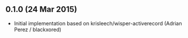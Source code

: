 ## 0.1.0 (24 Mar 2015)

* Initial implementation based on krisleech/wisper-activerecord (Adrian Perez / blackxored)
